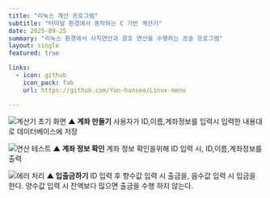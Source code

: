 ```yaml
---
title: "리눅스 계산 프로그램"
subtitle: "터미널 환경에서 동작하는 C 기반 계산기"
date: 2025-09-25
summary: "리눅스 환경에서 사칙연산과 괄호 연산을 수행하는 콘솔 프로그램"
layout: single
featured: true

links:
  - icon: github
    icon_pack: fab
    url: https://github.com/Yun-hanseo/Linux-menu

---
```


![계산기 초기 화면](hsprojects/accountcreate.png)
**▲ 계좌 만들기**
사용자가 ID,이름,계좌정보를 입력시 입력한 내용대로 데이터베이스에 저장

![연산 테스트](hsprojects/accountcheck.png)
**▲ 계좌 정보 확인**
계좌 정보 확인을위해 ID 입력 시, ID,이름,계좌정보를 출력

![에러 처리](hsprojects/accountupdate.png)
**▲ 입출금하기**
ID 입력 후 향수값 입력 시 출금을, 음수값 입력 시 입금을 한다.
양수값 입력 시 잔액보다 많으면 출금을 수행 하지 않는다.